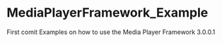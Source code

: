 # MediaPlayerFramework_Example
First comit
Examples on how to use the Media Player Framework 3.0.0.1
